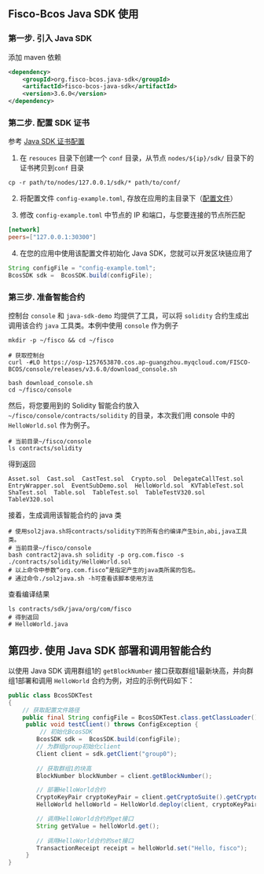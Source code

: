 ## Fisco-Bcos Java SDK 使用

### 第一步. 引入 Java SDK

添加 maven 依赖

```xml
<dependency>
    <groupId>org.fisco-bcos.java-sdk</groupId>
    <artifactId>fisco-bcos-java-sdk</artifactId>
    <version>3.6.0</version>
</dependency>
```



### 第二步. 配置 SDK 证书

参考 [Java SDK 证书配置](https://fisco-bcos-doc.readthedocs.io/zh-cn/latest/docs/sdk/java_sdk/config.html#id5)

1. 在 `resouces` 目录下创建一个 `conf` 目录，从节点 `nodes/${ip}/sdk/` 目录下的证书拷贝到`conf` 目录

```shell
cp -r path/to/nodes/127.0.0.1/sdk/* path/to/conf/
```

2. 将配置文件 `config-example.toml`, 存放在应用的主目录下（[配置文件](https://github.com/FISCO-BCOS/java-sdk/blob/master/src/test/resources/config-example.toml)）

3. 修改 `config-example.toml` 中节点的 IP 和端口，与您要连接的节点所匹配

```toml
[network]
peers=["127.0.0.1:30300"]
```

4. 在您的应用中使用该配置文件初始化 Java SDK，您就可以开发区块链应用了

```java
String configFile = "config-example.toml";
BcosSDK sdk =  BcosSDK.build(configFile);
```

### 第三步. 准备智能合约

控制台 `console` 和 `java-sdk-demo` 均提供了工具，可以将 `solidity` 合约生成出调用该合约 `java` 工具类。本例中使用 `console` 作为例子

```shell
mkdir -p ~/fisco && cd ~/fisco

# 获取控制台
curl -#LO https://osp-1257653870.cos.ap-guangzhou.myqcloud.com/FISCO-BCOS/console/releases/v3.6.0/download_console.sh

bash download_console.sh
cd ~/fisco/console
```

然后，将您要用到的 Solidity 智能合约放入 `~/fisco/console/contracts/solidity` 的目录，本次我们用 console 中的 `HelloWorld.sol` 作为例子。

```shell
# 当前目录~/fisco/console
ls contracts/solidity 
```

得到返回

```shell
Asset.sol  Cast.sol  CastTest.sol  Crypto.sol  DelegateCallTest.sol  EntryWrapper.sol  EventSubDemo.sol  HelloWorld.sol  KVTableTest.sol  ShaTest.sol  Table.sol  TableTest.sol  TableTestV320.sol  TableV320.sol
```

接着，生成调用该智能合约的 java 类

```shell
# 使用sol2java.sh将contracts/solidity下的所有合约编译产生bin,abi,java工具类。
# 当前目录~/fisco/console
bash contract2java.sh solidity -p org.com.fisco -s ./contracts/solidity/HelloWorld.sol
# 以上命令中参数“org.com.fisco”是指定产生的java类所属的包名。
# 通过命令./sol2java.sh -h可查看该脚本使用方法
```

查看编译结果

```shell
ls contracts/sdk/java/org/com/fisco 
# 得到返回
# HelloWorld.java
```



## 第四步. 使用 Java SDK 部署和调用智能合约

以使用 Java SDK 调用群组1的 `getBlockNumber` 接口获取群组1最新块高，并向群组1部署和调用 `HelloWorld` 合约为例，对应的示例代码如下：

```java
public class BcosSDKTest
{
    // 获取配置文件路径
    public final String configFile = BcosSDKTest.class.getClassLoader().getResource("config-example.toml").getPath();
     public void testClient() throws ConfigException {
         // 初始化BcosSDK
        BcosSDK sdk =  BcosSDK.build(configFile);
        // 为群组group初始化client
        Client client = sdk.getClient("group0");
    
        // 获取群组1的块高
        BlockNumber blockNumber = client.getBlockNumber();

        // 部署HelloWorld合约
        CryptoKeyPair cryptoKeyPair = client.getCryptoSuite().getCryptoKeyPair();
        HelloWorld helloWorld = HelloWorld.deploy(client, cryptoKeyPair);

        // 调用HelloWorld合约的get接口
        String getValue = helloWorld.get();
        
        // 调用HelloWorld合约的set接口
        TransactionReceipt receipt = helloWorld.set("Hello, fisco");
     }
}
```



